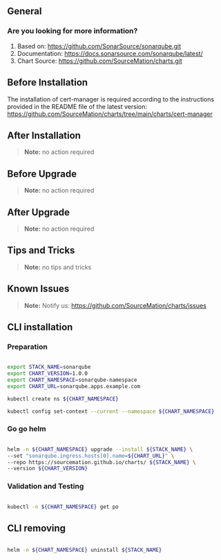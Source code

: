 ## General

### Are you looking for more information?

1. Based on: https://github.com/SonarSource/sonarqube.git
2. Documentation: https://docs.sonarsource.com/sonarqube/latest/
3. Chart Source: https://github.com/SourceMation/charts.git


## Before Installation

The installation of cert-manager is required according to the instructions provided in the README file of the latest version: https://github.com/SourceMation/charts/tree/main/charts/cert-manager

## After Installation

> **Note:**
> no action required

## Before Upgrade

> **Note:**
> no action required

## After Upgrade

> **Note:**
> no action required

## Tips and Tricks

> **Note:**
> no tips and tricks

## Known Issues

> **Note:**
> Notify us: https://github.com/SourceMation/charts/issues

## CLI installation

### Preparation

```bash

export STACK_NAME=sonarqube
export CHART_VERSION=1.0.0
export CHART_NAMESPACE=sonarqube-namespace
export CHART_URL=sonarqube.apps.example.com

kubectl create ns ${CHART_NAMESPACE}

kubectl config set-context --current --namespace ${CHART_NAMESPACE}

```

### Go go helm

``` bash

helm -n ${CHART_NAMESPACE} upgrade --install ${STACK_NAME} \
--set "sonarqube.ingress.hosts[0].name=${CHART_URL}" \
--repo https://sourcemation.github.io/charts/ ${STACK_NAME} \
--version ${CHART_VERSION}

```

### Validation and Testing

```bash

kubectl -n ${CHART_NAMESPACE} get po

```

## CLI removing

```bash

helm -n ${CHART_NAMESPACE} uninstall ${STACK_NAME}

```